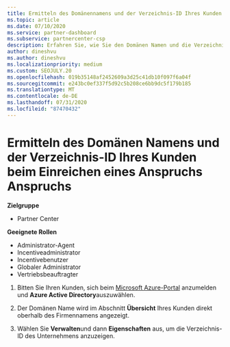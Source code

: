 ```yaml
---
title: Ermitteln des Domänennamens und der Verzeichnis-ID Ihres Kunden
ms.topic: article
ms.date: 07/10/2020
ms.service: partner-dashboard
ms.subservice: partnercenter-csp
description: Erfahren Sie, wie Sie den Domänen Namen und die Verzeichnis-ID Ihres Kunden beim Einreichen eines Anspruchs finden.
author: dineshvu
ms.author: dineshvu
ms.localizationpriority: medium
ms.custom: SEOJULY.20
ms.openlocfilehash: 019b35148af2452609a3d25c41db10f097f6a04f
ms.sourcegitcommit: e243bc0ef337f5d92c5b208ce6bb9dc5f179b185
ms.translationtype: MT
ms.contentlocale: de-DE
ms.lasthandoff: 07/31/2020
ms.locfileid: "87470432"
---
```

# <a name="find-your-customers-domain-name-and-directory-id-when-submitting-an-incentives-claim"></a>Ermitteln des Domänen Namens und der Verzeichnis-ID Ihres Kunden beim Einreichen eines Anspruchs Anspruchs

**Zielgruppe**

- Partner Center

**Geeignete Rollen**

- Administrator-Agent
- Incentiveadministrator
- Incentivebenutzer
- Globaler Administrator
- Vertriebsbeauftragter

1. Bitten Sie Ihren Kunden, sich beim [Microsoft Azure-Portal](https://portal.azure.com/#home) anzumelden und **Azure Active Directory**auszuwählen.

2. Der Domänen Name wird im Abschnitt **Übersicht** Ihres Kunden direkt oberhalb des Firmennamens angezeigt.  

3. Wählen Sie **Verwalten**und dann **Eigenschaften** aus, um die Verzeichnis-ID des Unternehmens anzuzeigen.
